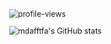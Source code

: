 <img alt="profile-views" src="https://komarev.com/ghpvc/?username=mdafftfa&style=for-the-badge" /> 

![mdafftfa's GitHub stats](https://github-readme-stats.vercel.app/api?username=mdafftfa&theme=github_dark&show_icons=true)
